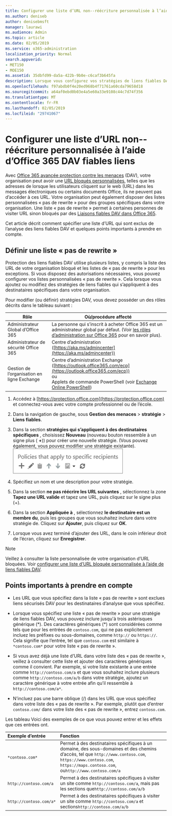 ```yaml
---
title: Configurer une liste d’URL non--réécriture personnalisée à l’aide d’Office 365 DAV fiables liens
ms.author: deniseb
author: denisebmsft
manager: laurawi
ms.audience: Admin
ms.topic: article
ms.date: 02/05/2019
ms.service: o365-administration
localization_priority: Normal
search.appverid:
- MET150
- MOE150
ms.assetid: 35dbfd99-da5a-422b-9b0e-c6caf3b645fa
description: Lorsque vous configurez vos stratégies de liens fiables DAV, vous pouvez inclure une réécriture non ' liste d’URL pour activer certaines personnes de votre organisation à visiter des sites que vous incluez dans votre liste.
ms.openlocfilehash: f97abdb0f4e20ed968b4f71761a60cda79658d18
ms.sourcegitcommit: a64af0ebd0b03e4a5e60a33e9108c44c7d74f356
ms.translationtype: MT
ms.contentlocale: fr-FR
ms.lasthandoff: 02/05/2019
ms.locfileid: "29741067"
---
```

# <a name="set-up-a-custom-do-not-rewrite-urls-list-using-office-365-atp-safe-links"></a>Configurer une liste d’URL non--réécriture personnalisée à l’aide d’Office 365 DAV fiables liens

Avec [Office 365 avancée protection contre les menaces](office-365-atp.md) (DAV), votre organisation peut avoir une [URL bloqués personnalisées](set-up-a-custom-blocked-urls-list-wtih-atp.md), telles que les adresses de lorsque les utilisateurs cliquent sur le web (URL) dans les messages électroniques ou certains documents Office, ils ne peuvent pas d’accéder à ces URL. Votre organisation peut également disposer des listes personnalisées « pas de rewrite » pour des groupes spécifiques dans votre organisation. Une liste « pas de rewrite » permet à certaines personnes de visiter URL sinon bloqués par des [Liaisons fiables DAV dans Office 365](atp-safe-links.md). 
  
Cet article décrit comment spécifier une liste d’URL qui sont exclus de l’analyse des liens fiables DAV et quelques points importants à prendre en compte.

## <a name="set-up-a-do-not-rewrite-list"></a>Définir une liste « pas de rewrite »

Protection des liens fiables DAV utilise plusieurs listes, y compris la liste des URL de votre organisation bloqué et les listes de « pas de rewrite » pour les exceptions. Si vous disposez des autorisations nécessaires, vous pouvez configurer vos listes personnalisées « pas de rewrite ». Cela lorsque vous ajoutez ou modifiez des stratégies de liens fiables qui s’appliquent à des destinataires spécifiques dans votre organisation. 

Pour modifier (ou définir) stratégies DAV, vous devez posséder un des rôles décrits dans le tableau suivant :

|Rôle  |Où/procédure affecté  |
|---------|---------|
|Administrateur Global d’Office 365 |La personne qui s’inscrit à acheter Office 365 est un administrateur global par défaut. (Voir [les rôles d’administration sur Office 365](https://docs.microsoft.com/office365/admin/add-users/about-admin-roles) pour en savoir plus).         |
|Administrateur de sécurité Office 365 |Centre d’administration ([https://aka.ms/admincenter](https://aka.ms/admincenter))|
|Gestion de l’organisation en ligne Exchange |Centre d’administration Exchange ([https://outlook.office365.com/ecp](https://outlook.office365.com/ecp)) <br>ou <br>  Applets de commande PowerShell (voir [Exchange Online PowerShell](https://docs.microsoft.com/powershell/exchange/exchange-online/exchange-online-powershell?view=exchange-ps)) |
  
1. Accédez à [https://protection.office.com](https://protection.office.com) et connectez-vous avec votre compte professionnel ou de l’école. 
    
2. Dans la navigation de gauche, sous **Gestion des menaces** \> **stratégie** \> **Liens fiables**.
    
3. Dans la section **stratégies qui s’appliquent à des destinataires spécifiques** , choisissez **Nouveau** (nouveau bouton ressemble à un signe plus ( **+**)) pour créer une nouvelle stratégie. (Vous pouvez également, vous pouvez modifier une stratégie existante).<br/>![Cliquez sur Nouveau pour ajouter une stratégie de liens sécurisés pour les destinataires de messages électroniques spécifique](media/01073f42-3cec-4ddb-8c10-4d33ec434676.png)
  
4. Spécifiez un nom et une description pour votre stratégie.
    
5. Dans la section **ne pas réécrire les URL suivantes** , sélectionnez la zone **Tapez une URL valide** et tapez une URL, puis cliquez sur le signe plus (+). 
    
6. Dans la section **Appliquée à** , sélectionnez **le destinataire est un membre du**, puis les groupes que vous souhaitez inclure dans votre stratégie de. Cliquez sur **Ajouter**, puis cliquez sur **OK**.
    
7. Lorsque vous avez terminé d’ajouter des URL, dans le coin inférieur droit de l’écran, cliquez sur **Enregistrer**.
    
> [!NOTE]
> Veillez à consulter la liste personnalisée de votre organisation d’URL bloquées. Voir [configurer une liste d’URL bloquée personnalisée à l’aide de liens fiables DAV](set-up-a-custom-blocked-urls-list-wtih-atp.md). 
  
## <a name="important-points-to-keep-in-mind"></a>Points importants à prendre en compte

- Les URL que vous spécifiez dans la liste « pas de rewrite » sont exclues liens sécurisés DAV pour les destinataires d’analyse que vous spécifiez.
 
- Lorsque vous spécifiez une liste « pas de rewrite » pour une stratégie de liens fiables DAV, vous pouvez inclure jusqu'à trois astérisques générique (\*). Des caractères génériques (\*) sont considérées comme tels que pour les entrées de `contoso.com`, qui ne pas explicitement incluez les préfixes ou sous-domaines, comme `http://` ou `https://`. Cela signifie que l’entrée, tel que `contoso.com` est similaire à `*contoso.com*` pour votre liste « pas de rewrite ».

- Si vous avez déjà une liste d’URL dans votre liste des « pas de rewrite », veillez à consulter cette liste et ajouter des caractères génériques comme il convient. Par exemple, si votre liste existante a une entrée comme `http://contoso.com/a` et que vous souhaitez inclure plusieurs comme `http://contoso.com/a/b` dans votre stratégie, ajoutez un caractère générique à votre entrée afin qu’il ressemble à `http://contoso.com/a*`.
    
- N’incluez pas une barre oblique (/) dans les URL que vous spécifiez dans votre liste des « pas de rewrite ». Par exemple, plutôt que d’entrer `contoso.com/` dans votre liste des « pas de rewrite », entrez `contoso.com`.
    
Les tableau Voici des exemples de ce que vous pouvez entrer et les effets que ces entrées ont.
    
|**Exemple d’entrée**|**Fonction**|
|:-----|:-----|
|`*contoso.com*`  <br/> |Permet à des destinataires spécifiques à un domaine, des sous-domaines et des chemins d’accès, tel que `http://www.contoso.com`, `https://www.contoso.com`, `https://maps.contoso.com`, ou`http://www.contoso.com/a`  <br/> |
|`http://contoso.com/a`  <br/> |Permet à des destinataires spécifiques à visiter un site comme `http://contoso.com/a`, mais pas les sections que`http://contoso.com/a/b`  <br/> |
|`http://contoso.com/a*`  <br/> |Permet à des destinataires spécifiques à visiter un site comme `http://contoso.com/a` et sections`http://contoso.com/a/b`  <br/> |
   
 
